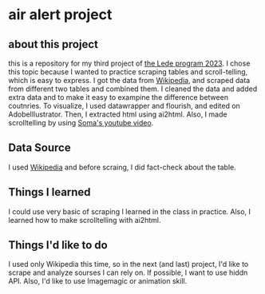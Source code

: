 # air alert project
## about this project
this is a repository for my third project of [the Lede program 2023](https://ledeprogram.com/).
I chose this topic because I wanted to practice scraping tables and scroll-telling, which is easy to express.
I got the data from [Wikipedia](https://en.wikipedia.org/wiki/List_of_best-selling_comic_series), and scraped data from different two tables and combined them. I cleaned the data and added extra data and to make it easy to exampine the difference between coutnries.
To visualize, I used datawrapper and flourish, and edited on AdobeIllustrator. Then, I extracted html using ai2html. Also, I made scrolltelling by using [Soma's youtube video](https://www.youtube.com/watch?v=hZ1g7d5BPYQ).

## Data Source
I used [Wikipedia](https://en.wikipedia.org/wiki/List_of_best-selling_comic_series) and before scraing, I did fact-check about the table.

## Things I learned
I could use very basic of scraping I learned in the class in practice. Also, I learned how to make scrolltelling with ai2html.

## Things I'd like to do
I used only Wikipedia this time, so in the next (and last) project, I'd like to scrape and analyze sourses I can rely on. If possible, I want to use hiddn API. Also, I'd like to use Imagemagic or animation skill.
 
